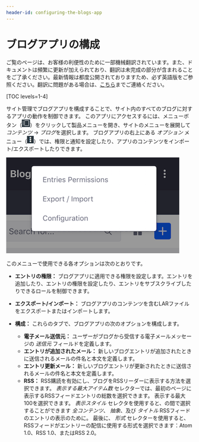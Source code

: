```yaml
---
header-id: configuring-the-blogs-app
---
```


# ブログアプリの構成

<p class="alert alert-info"><span class="wysiwyg-color-blue120">ご覧のページは、お客様の利便性のために一部機械翻訳されています。また、ドキュメントは頻繁に更新が加えられており、翻訳は未完成の部分が含まれることをご了承ください。最新情報は都度公開されておりますため、必ず英語版をご参照ください。翻訳に問題がある場合は、<a href="mailto:support-content-jp@liferay.com">こちら</a>までご連絡ください。</span></p>

[TOC levels=1-4]

サイト管理でブログアプリを構成することで、サイト内のすべてのブログに対するアプリの動作を制御できます。 このアプリにアクセスするには、メニューボタン（![Menu](../../../../images/icon-menu.png)）をクリックして製品メニューを開き、サイトのメニューを展開して *コンテンツ* → *ブログ*を選択します。 ブログアプリの右上にある *オプション* メニュー（![Options](../../../../images/icon-options.png)）では、権限と通知を設定したり、アプリのコンテンツをインポート/エクスポートしたりできます。

![図1：サイトのブログアプリのオプションを構成できます。](../../../../images/blog-instance-options.png)

このメニューで使用できる各オプションは次のとおりです。

  - **エントリの権限：** ブログアプリに適用できる権限を設定します。エントリを追加したり、エントリの権限を設定したり、エントリをサブスクライブしたりできるロールを制御できます。

  - **エクスポート/インポート：** ブログアプリのコンテンツを含むLARファイルをエクスポートまたはインポートします。

  - **構成：** これらのタブで、ブログアプリの次のオプションを構成します。

      - **電子メール送信元：** ユーザーがブログから受信する電子メールメッセージの *送信元* フィールドを定義します。
      - **エントリが追加されたメール：** 新しいブログエントリが追加されたときに送信されるメールの件名と本文を定義します。
      - **エントリ更新メール：** 新しいブログエントリが更新されたときに送信されるメールの件名と本文を定義します。
      - **RSS：** RSS購読を有効にし、ブログをRSSリーダーに表示する方法を選択できます。 *表示する最大アイテム数* セレクターでは、最初のページに表示するRSSフィードエントリの総数を選択できます。 表示する最大100を選択できます。 *表示スタイル* セレクタを使用すると、の間で選択することができます *全コンテンツ*、 *抽象*、及び *タイトル* RSSフィードのエントリの表示のために。 最後に、 *形式* セレクターを使用すると、RSSフィードがエントリーの配信に使用する形式を選択できます：Atom 1.0、RSS 1.0、またはRSS 2.0。
